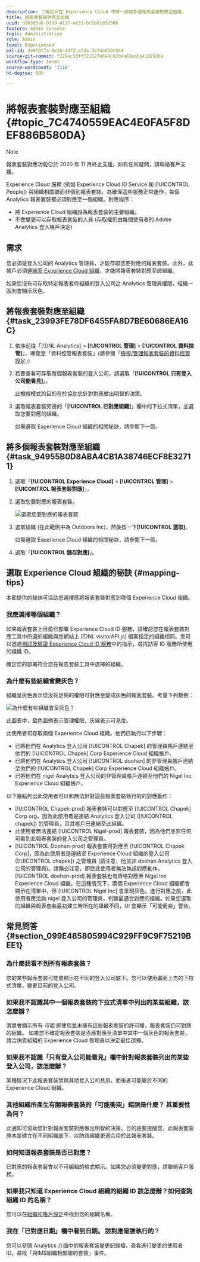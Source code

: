 ```yaml
---
description: 了解如何在 Experience Cloud 中將一個或多個報表套裝對應至組織。
title: 將報表套裝對應至組織
uuid: b983d5a6-b3d0-4137-ac53-bc5681d3e58b
feature: Admin Console
topic: Administration
role: Admin
level: Experienced
exl-id: 4e9f0f7a-8e16-4473-af4a-3e74ad50c044
source-git-commit: f229ec33ff721527e6a4c920ea63eabb4102935a
workflow-type: tm+mt
source-wordcount: '1118'
ht-degree: 89%

---
```


# 將報表套裝對應至組織 {#topic_7C4740559EAC4E0FA5F8DEF886B580DA}

>[!NOTE]
>
>報表套裝對應功能已於 2020 年 11 月終止支援。如有任何疑問，請聯絡客戶支援。

Experience Cloud 服務 (例如 Experience Cloud ID Service 和 [!UICONTROL People]) 與組織相關聯而非個別報表套裝。為確保這些服務正常運作，每個 Analytics 報表套裝都必須對應至一個組織。對應程序：

* 將 Experience Cloud 組織設為報表套裝的主要組織。
* 不會變更可以存取報表套裝的人員 (存取權仍由每個使用者的 Adobe Analytics 登入帳戶決定)

## 需求

您必須是登入公司的 Analytics 管理員，才能存取您要對應的報表套裝。此外，此帳戶必須[連結至 Experience Cloud 組織](organizations.md#topic_C31CB834F109465A82ED57FF0563B3F1)，才能將報表套裝對應至該組織。

如果您沒有可存取特定報表套件組織的登入公司之 Analytics 管理員權限，組織一區則會顯示灰色。

## 將報表套裝對應至組織 {#task_23993FE78DF6455FA8D7BE60686EA16C}

1. 依序前往「[!DNL Analytics] > **[!UICONTROL 管理]** > **[!UICONTROL 資料控管]**」，導覽至「資料控管報表套裝」(請參閱「[檢視/管理報表套裝的資料控管設定](https://experienceleague.adobe.com/docs/analytics/admin/data-governance/gdpr-view-settings.html?lang=zh-Hant)」)

1. 若要查看可存取每個報表套裝的登入公司，請選取「**[!UICONTROL 只有登入公司能看見]**」。

   此檢視模式的目的在於協助您針對對應做出明智的決策。

1. 選取報表套裝旁邊的「**[!UICONTROL 已對應組織]**」欄中的下拉式清單，並選取您要對應的組織。

   如需選取 Experience Cloud 組織的相關秘訣，請參閱下一節。

## 將多個報表套裝對應至組織 {#task_94955B0D8ABA4CB1A38746ECF8E32711}

1. 選取「**[!UICONTROL Experience Cloud]** > **[!UICONTROL 管理]** > **[!UICONTROL 報表套裝對應]**」。

1. 選取您要對應的報表套裝。

   ![選取您要對應的報表套裝](assets/rs-mapping-multiple.png)

1. 選取組織 (在此範例中為 Outdoors Inc)，然後按一下&#x200B;**[!UICONTROL 選取]**。

   如需選取 Experience Cloud 組織的相關秘訣，請參閱下一節。

1. 選取「**[!UICONTROL 儲存對應]**」。

## 選取 Experience Cloud 組織的秘訣 {#mapping-tips}

本節提供的秘訣可協助您選擇應將報表套裝對應到哪個 Experience Cloud 組織。

### 我應選擇哪個組織？

如果報表套裝上目前已部署 Experience Cloud ID 服務，請確認您在報表套裝對應工具中所選的組織與您網站上 [!DNL visitorAPI.js] 檔案指定的組織相同。您可以透過[測試及驗證 Experience Cloud ID 服務](https://experienceleague.corp.adobe.com/docs/id-service/using/implementation/test-verify.html)中的指示，尋找訪客 ID 服務所使用的組織 ID。

確定您的部署符合您在報告套裝工具中選擇的組織。

### 為什麼有些組織會變灰色？

組織呈灰色表示您沒有足夠的權限可對應至變成灰色的報表套裝。考量下列範例：

![為什麼有些組織會呈灰色？](assets/rs-mapping.png)

此圖表中，藍色圖例表示管理權限，灰線表示可見度。

此使用者可存取兩個 Experience Cloud 組織。他們已執行以下步驟：

* 已將他們在 Analytics 登入公司 [!UICONTROL Chapek] 的管理員帳戶連結至他們的 [!UICONTROL Chapek] Corp Experience Cloud 組織帳戶。
* 已將他們在 Analytics 登入公司 [!UICONTROL doohan] 的非管理員帳戶連結至他們的 [!UICONTROL Chapek] Corp Experience Cloud 組織帳戶。
* 已將他們在 nigel Analytics 登入公司的非管理員帳戶連結至他們的 Nigel Inc Experience Cloud 組織帳戶。

以下幾點列出此使用者可以和無法針對這些報表套裝執行的的對應動作：

* [!UICONTROL Chapek-prod] 報表套裝可以對應至 [!UICONTROL Chapek] Corp org，因為此使用者是連結 Analytics 登入公司 ([!UICONTROL chapek]) 的管理員，且其帳戶已連結至此組織。
* 此使用者無法連結 [!UICONTROL Nigel-prod] 報表套裝，因為他們並非任何可看到此報表套裝的登入公司之管理員。
* [!UICONTROL Doohan-prod] 報表套裝可對應至 [!UICONTROL Chapek Corp]，因為此使用者是連結至 Experience Cloud 組織的登入公司 ([!UICONTROL chapek]) 之管理員 (請注意，他並非 doohan Analytics 登入公司的管理員)。請務必注意，即使此使用者無法執該對應動作，[!UICONTROL doohan-prod] 報表套裝也有資格對應至 Nigel Inc Experience Cloud 組織。在這種情況下，兩個 Experience Cloud 組織都會顯示在清單中，但 [!UICONTROL Nigel Inc] 會呈現灰色。進行對應之前，此使用者應洽詢 nigel 登入公司的管理員，判斷最適合對應的組織。如果您選取的組織與報表套裝最初建立時所在的組織不同，UI 會顯示「可能衝突」警告。

## 常見問答 {#section_099E485805994C929FF9C9F75219BEE1}

### 為什麼我看不到所有報表套裝？

您的某些報表套裝可能會顯示在不同的登入公司底下。您可以使用畫面上方的下拉式清單，變更目前的登入公司。

### 如果我不認識其中一個報表套裝的下拉式清單中列出的某些組織，該怎麼辦？

清單會顯示所有 *可能* 即使您並未擁有這些報表套裝的許可權，報表套裝仍可對應的組織。 如果您不確定報表套裝是否應對應至清單中其中一個灰色的報表套裝，請洽詢貴組織的 Experience Cloud 管理員以決定最佳選擇。

### 如果我不認識「只有登入公司能看見」欄中針對報表套裝列出的某些登入公司，該怎麼辦？

某種情況下此報表套裝曾與其他登入公司共用，而後者可能屬於不同的 Experience Cloud 組織。

### 其他組織所產生有關報表套裝的「可能衝突」錯誤是什麼？ 其重要性為何？

此通知可協助您針對報表套裝對應做出明智的決策。目的是要提醒您，此報表套裝原本是建立在不同組織底下，以防該組織更適合用於此報表套裝。

### 如何知道報表套裝是否已對應？

已對應的報表套裝會以不可編輯的格式顯示。如果您必須變更對應，請聯絡客戶服務。

### 如果我只知道 Experience Cloud 組織的組織 ID 該怎麼辦？如何查詢組織 ID 的名稱？

您可以在[組織和帳戶設定](organizations.md)中找到您的組織名稱。

### 我在「已對應日期」欄中看到日期。 該對應是誰執行的？

您可以參閱 Analytics 介面中的報表套裝變更記錄檔，查看進行變更的使用者 ID。尋找「與IMS組織相關聯的套裝」事件。
